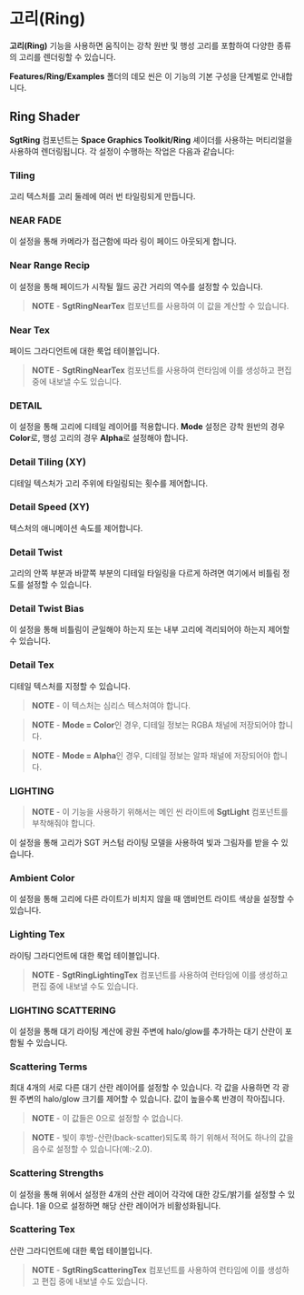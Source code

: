 # 고리(Ring)

**고리(Ring)** 기능을 사용하면 움직이는 강착 원반 및 행성 고리를 포함하여 다양한 종류의 고리를 렌더링할 수 있습니다.

**Features/Ring/Examples** 폴더의 데모 씬은 이 기능의 기본 구성을 단계벌로 안내합니다.

## Ring Shader

**SgtRing** 컴포넌트는 **Space Graphics Toolkit/Ring** 셰이더를 사용하는 머티리얼을 사용하여 렌더링됩니다. 각 설정이 수행하는 작업은 다음과 같습니다:

### Tiling

고리 텍스처를 고리 둘레에 여러 번 타일링되게 만듭니다.

### NEAR FADE

이 설정을 통해 카메라가 접근함에 따라 링이 페이드 아웃되게 합니다.

### Near Range Recip

이 설정을 통해 페이드가 시작될 월드 공간 거리의 역수를 설정할 수 있습니다.

> **NOTE** - **SgtRingNearTex** 컴포넌트를 사용하여 이 값을 계산할 수 있습니다.

### Near Tex

페이드 그라디언트에 대한 룩업 테이블입니다.

> **NOTE** - **SgtRingNearTex** 컴포넌트를 사용하여 런타임에 이를 생성하고 편집 중에 내보낼 수도 있습니다.

### DETAIL

이 설정을 통해 고리에 디테일 레이어를 적용합니다. **Mode** 설정은 강착 원반의 경우 **Color**로, 행성 고리의 경우 **Alpha**로 설정해야 합니다.

### Detail Tiling (XY)

디테일 텍스처가 고리 주위에 타일링되는 횟수를 제어합니다.

### Detail Speed (XY)

텍스처의 애니메이션 속도를 제어합니다.

### Detail Twist

고리의 안쪽 부분과 바깥쪽 부분의 디테일 타일링을 다르게 하려면 여기에서 비틀림 정도를 설정할 수 있습니다.

### Detail Twist Bias

이 설정을 통해 비틀림이 균일해야 하는지 또는 내부 고리에 격리되어야 하는지 제어할 수 있습니다.

### Detail Tex

디테일 텍스처를 지정할 수 있습니다.

> **NOTE** - 이 텍스처는 심리스 텍스처여야 합니다.

> **NOTE** - **Mode = Color**인 경우, 디테일 정보는 RGBA 채널에 저장되어야 합니다.

> **NOTE** - **Mode = Alpha**인 경우, 디테일 정보는 알파 채널에 저장되어야 합니다.

### LIGHTING

> **NOTE** - 이 기능을 사용하기 위해서는 메인 씬 라이트에 **SgtLight** 컴포넌트를 부착해줘야 합니다.

이 설정을 통해 고리가 SGT 커스텀 라이팅 모델을 사용하여 빛과 그림자를 받을 수 있습니다.

### Ambient Color

이 설정을 통해 고리에 다른 라이트가 비치지 않을 때 앰비언트 라이트 색상을 설정할 수 있습니다.

### Lighting Tex

라이팅 그라디언트에 대한 룩업 테이블입니다.

> **NOTE** - **SgtRingLightingTex** 컴포넌트를 사용하여 런타임에 이를 생성하고 편집 중에 내보낼 수도 있습니다.

### LIGHTING SCATTERING

이 설정을 통해 대기 라이팅 계산에 광원 주변에 halo/glow를 추가하는 대기 산란이 포함될 수 있습니다.

### Scattering Terms

최대 4개의 서로 다른 대기 산란 레이어를 설정할 수 있습니다. 각 값을 사용하면 각 광원 주변의 halo/glow 크기를 제어할 수 있습니다. 값이 높을수록 반경이 작아집니다.

> **NOTE** - 이 값들은 0으로 설정할 수 없습니다.

> **NOTE** - 빛이 후방-산란(back-scatter)되도록 하기 위해서 적어도 하나의 값을 음수로 설정할 수 있습니다(예:-2.0).

### Scattering Strengths

이 설정을 통해 위에서 설정한 4개의 산란 레이어 각각에 대한 강도/밝기를 설정할 수 있습니다. 1을 0으로 설정하면 해당 산란 레이어가 비활성화됩니다.

### Scattering Tex

산란 그라디언트에 대한 룩업 테이블입니다.

> **NOTE** - **SgtRingScatteringTex** 컴포넌트를 사용하여 런타임에 이를 생성하고 편집 중에 내보낼 수도 있습니다.